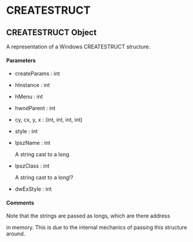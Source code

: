 # CREATESTRUCT


## CREATESTRUCT Object

A representation of a Windows CREATESTRUCT structure\.

#### Parameters

  - createParams : int

    

  - hInstance : int

    

  - hMenu : int

    

  - hwndParent : int

    

  - cy, cx, y, x : \(int, int, int, int\)

    

  - style : int

    

  - lpszName : int

    A string cast to a long\.

  - lpszClass : int

    A string cast to a long\!?

  - dwExStyle : int

    

#### Comments

Note that the strings are passed as longs, which are there address 

in memory\.  This is due to the internal mechanics of passing this structure around\.